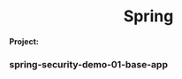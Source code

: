 <h1 align = 'center'>Spring</h1>

<h4>Project:</h4> <h3>spring-security-demo-01-base-app</h3>
<p></p>  




